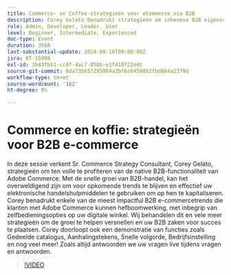```yaml
---
title: Commerce- en Coffee-strategieën voor eCommerce via B2B
description: Corey Gelato benadrukt strategieën om inheemse B2B eigenschappen van Adobe Commerce te maximaliseren, met inbegrip van zelfbedieningsopties, Gedeelde Catalogus, Citaten, en snelle orde, terwijl het onderzoeken van zeer belangrijke eCommerce tendensen om groei en positie B2B ondernemingen voor succes te drijven.
role: Admin, Developer, Leader, User
level: Beginner, Intermediate, Experienced
doc-type: Event
duration: 3568
last-substantial-update: 2024-08-16T00:00:00Z
jira: KT-15908
exl-id: 3b43fbb1-cc8f-4ac7-85bb-e1f410722edc
source-git-commit: 8da73b657295864a3bf6c64598b2fbd664a2379d
workflow-type: tm+mt
source-wordcount: '162'
ht-degree: 0%

---
```


# Commerce en koffie: strategieën voor B2B e-commerce

In deze sessie verkent Sr. Commerce Strategy Consultant, Corey Gelato, strategieën om ten volle te profiteren van de native B2B-functionaliteit van Adobe Commerce. Met de snelle groei van B2B-handel, kan het overweldigend zijn om voor opkomende trends te blijven en effectief uw elektronische handelshulpmiddelen te gebruiken om op hen te kapitaliseren. Corey benadrukt enkele van de meest impactful B2B e-commercetrends die klanten met Adobe Commerce kunnen hefboomwerking, met inbegrip van zelfbedieningsopties op uw digitale winkel. Wij behandelen dit en vele meer strategieën om de groei te helpen versnellen en uw B2B zaken voor succes te plaatsen. Corey doorloopt ook een demonstratie van functies zoals Gedeelde catalogus, Aanhalingstekens, Snelle volgorde, Bedrijfsinstelling en nog veel meer! Zoals altijd antwoorden we uw vragen live tijdens vragen en antwoorden.

>[!VIDEO](https://video.tv.adobe.com/v/3432604/?learn=on)
